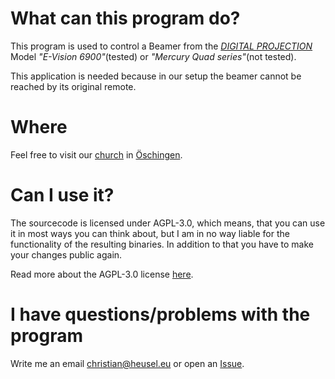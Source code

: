 # What can this program do?
This program is used to control a Beamer from the
[_DIGITAL PROJECTION_](https://www.digitalprojection.com/emea/)
Model _"E-Vision 6900"_(tested) or _"Mercury Quad series"_(not tested).

This application is needed because in our setup the beamer cannot be reached by
its original remote.

# Where
Feel free to visit our [church](https://www.gemeinde.oeschingen.elk-wue.de) in 
[Öschingen](https://maps.app.goo.gl/SWZU5).

# Can I use it?
The sourcecode is licensed under AGPL-3.0, which means, that you can use it in
most ways you can think about, but I am in no way liable for the functionality
of the resulting binaries. In addition to that you have to make your changes 
public again.

Read more about the AGPL-3.0 license
[here](https://choosealicense.com/licenses/agpl-3.0/).

# I have questions/problems with the program
Write me an email [christian@heusel.eu](Mailto:christian@heusel.eu) or open an
[Issue](https://github.com/TheEbolaDoc/qt-beamer_remote/issues).
